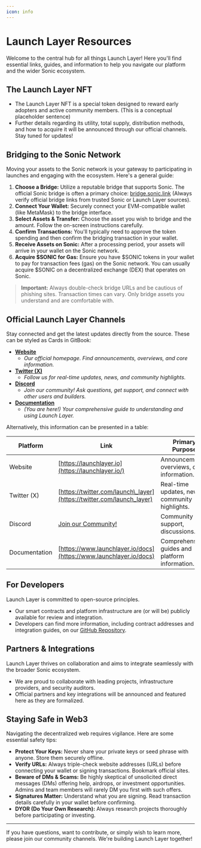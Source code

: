 ```yaml
---
icon: info
---
```


# Launch Layer Resources

Welcome to the central hub for all things Launch Layer! Here you'll find essential links, guides, and information to help you navigate our platform and the wider Sonic ecosystem.

## The Launch Layer NFT

* The Launch Layer NFT is a special token designed to reward early adopters and active community members. (This is a conceptual placeholder sentence)
* Further details regarding its utility, total supply, distribution methods, and how to acquire it will be announced through our official channels. Stay tuned for updates!

## Bridging to the Sonic Network

Moving your assets to the Sonic network is your gateway to participating in launches and engaging with the ecosystem. Here's a general guide:

<!-- Optional: Consider embedding an official or community-trusted video guide on bridging to Sonic here. -->
<!-- Example: <iframe width="560" height="315" src="YOUR_BRIDGING_VIDEO_EMBED_URL" frameborder="0" allowfullscreen></iframe> -->

1. **Choose a Bridge:** Utilize a reputable bridge that supports Sonic. The official Sonic bridge is often a primary choice: [bridge.sonic.link](https://bridge.sonic.link/) (Always verify official bridge links from trusted Sonic or Launch Layer sources).
2. **Connect Your Wallet:** Securely connect your EVM-compatible wallet (like MetaMask) to the bridge interface.
3. **Select Assets & Transfer:** Choose the asset you wish to bridge and the amount. Follow the on-screen instructions carefully.
4. **Confirm Transactions:** You'll typically need to approve the token spending and then confirm the bridging transaction in your wallet.
5. **Receive Assets on Sonic:** After a processing period, your assets will arrive in your wallet on the Sonic network.
6. **Acquire $SONIC for Gas:** Ensure you have $SONIC tokens in your wallet to pay for transaction fees (gas) on the Sonic network. You can usually acquire $SONIC on a decentralized exchange (DEX) that operates on Sonic.

> **Important:** Always double-check bridge URLs and be cautious of phishing sites. Transaction times can vary. Only bridge assets you understand and are comfortable with.

## Official Launch Layer Channels

Stay connected and get the latest updates directly from the source. These can be styled as Cards in GitBook:

* [**Website**](https://launchlayer.io/)
  * _Our official homepage. Find announcements, overviews, and core information._
* [**Twitter (X)**](https://twitter.com/launch_layer)
  * _Follow us for real-time updates, news, and community highlights._
* [**Discord**](YOUR_DISCORD_LINK_HERE/) <!-- TODO: Add actual Discord link -->
  * _Join our community! Ask questions, get support, and connect with other users and builders._
* [**Documentation**](https://www.launchlayer.io/docs)
  * _(You are here!) Your comprehensive guide to understanding and using Launch Layer._

Alternatively, this information can be presented in a table:

| Platform         | Link                                                                  | Primary Purpose                                |
| ---------------- | --------------------------------------------------------------------- | ---------------------------------------------- |
| Website       | [https://launchlayer.io](https://launchlayer.io/)                     | Announcements, overviews, core information.    |
| Twitter (X)   | [https://twitter.com/launch\_layer](https://twitter.com/launch_layer) | Real-time updates, news, community highlights. |
| Discord       | [Join our Community!](YOUR_DISCORD_LINK_HERE/)                        | Community hub, support, discussions.           |
| Documentation | [https://www.launchlayer.io/docs](https://www.launchlayer.io/docs)    | Comprehensive guides and platform information. |

## For Developers

Launch Layer is committed to open-source principles.

* Our smart contracts and platform infrastructure are (or will be) publicly available for review and integration.
* Developers can find more information, including contract addresses and integration guides, on our [GitHub Repository](YOUR_GITHUB_LINK_HERE/).

## Partners & Integrations

Launch Layer thrives on collaboration and aims to integrate seamlessly with the broader Sonic ecosystem.

* We are proud to collaborate with leading projects, infrastructure providers, and security auditors.
* Official partners and key integrations will be announced and featured here as they are formalized.
<!-- Consider using Cards here if you have multiple partners with logos/short descriptions -->

## Staying Safe in Web3

Navigating the decentralized web requires vigilance. Here are some essential safety tips:

* **Protect Your Keys:** Never share your private keys or seed phrase with anyone. Store them securely offline.
* **Verify URLs:** Always triple-check website addresses (URLs) before connecting your wallet or signing transactions. Bookmark official sites.
* **Beware of DMs & Scams:** Be highly skeptical of unsolicited direct messages (DMs) offering help, airdrops, or investment opportunities. Admins and team members will rarely DM you first with such offers.
* **Signatures Matter:** Understand what you are signing. Read transaction details carefully in your wallet before confirming.
* **DYOR (Do Your Own Research):** Always research projects thoroughly before participating or investing.

***

If you have questions, want to contribute, or simply wish to learn more, please join our community channels. We're building Launch Layer together!
